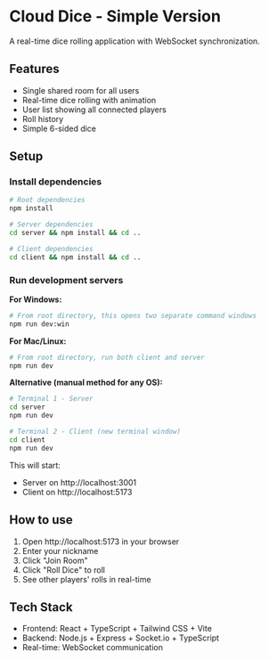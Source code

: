 # Cloud Dice - Simple Version

A real-time dice rolling application with WebSocket synchronization.

## Features
- Single shared room for all users
- Real-time dice rolling with animation
- User list showing all connected players
- Roll history
- Simple 6-sided dice

## Setup

### Install dependencies
```bash
# Root dependencies
npm install

# Server dependencies
cd server && npm install && cd ..

# Client dependencies
cd client && npm install && cd ..
```

### Run development servers

**For Windows:**
```bash
# From root directory, this opens two separate command windows
npm run dev:win
```

**For Mac/Linux:**
```bash
# From root directory, run both client and server
npm run dev
```

**Alternative (manual method for any OS):**
```bash
# Terminal 1 - Server
cd server
npm run dev

# Terminal 2 - Client (new terminal window)
cd client
npm run dev
```

This will start:
- Server on http://localhost:3001
- Client on http://localhost:5173

## How to use
1. Open http://localhost:5173 in your browser
2. Enter your nickname
3. Click "Join Room"
4. Click "Roll Dice" to roll
5. See other players' rolls in real-time

## Tech Stack
- Frontend: React + TypeScript + Tailwind CSS + Vite
- Backend: Node.js + Express + Socket.io + TypeScript
- Real-time: WebSocket communication